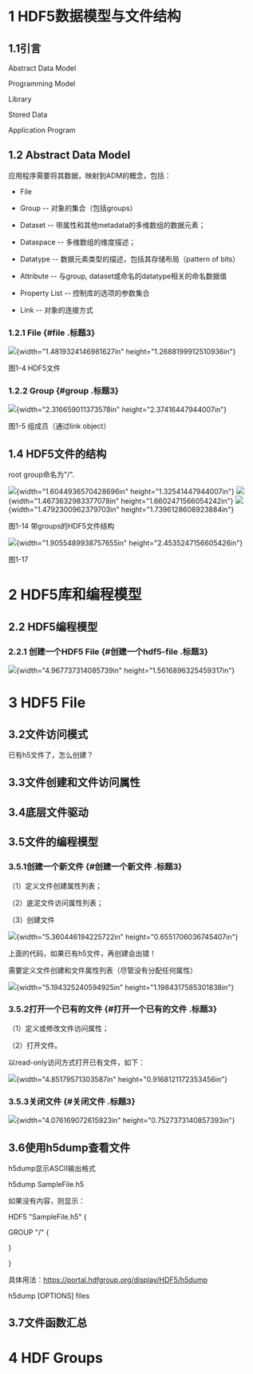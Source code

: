 # 1 HDF5数据模型与文件结构

## 1.1引言

Abstract Data Model

Programming Model

Library

Stored Data

Application Program

## 1.2 Abstract Data Model

应用程序需要将其数据，映射到ADM的概念，包括：

-   File

-   Group -- 对象的集合（包括groups）

-   Dataset -- 带属性和其他metadata的多维数组的数据元素；

-   Dataspace -- 多维数组的维度描述；

-   Datatype -- 数据元素类型的描述，包括其存储布局（pattern of bits）

-   Attribute -- 与group, dataset或命名的datatype相关的命名数据值

-   Property List -- 控制库的选项的参数集合

-   Link -- 对象的连接方式

### 1.2.1 File {#file .标题3}

![](./media/image1.emf){width="1.4819324146981627in"
height="1.2688199912510936in"}

图1-4 HDF5文件

### 1.2.2 Group {#group .标题3}

![](./media/image2.emf){width="2.316659011373578in"
height="2.37416447944007in"}

图1-5 组成员（通过link object）

## 1.4 HDF5文件的结构

root group命名为\"/\".

![](./media/image3.emf){width="1.6044936570428696in"
height="1.32541447944007in"}
![](./media/image4.emf){width="1.4673632983377078in"
height="1.6602471566054242in"}
![](./media/image5.emf){width="1.4792300962379703in"
height="1.7396128608923884in"}

图1-14 带groups的HDF5文件结构

![](./media/image6.emf){width="1.9055489938757655in"
height="2.4535247156605426in"}

图1-17

# 2 HDF5库和编程模型

## 2.2 HDF5编程模型

### 2.2.1 创建一个HDF5 File {#创建一个hdf5-file .标题3}

![](./media/image7.emf){width="4.967737314085739in"
height="1.5616896325459317in"}

# 3 HDF5 File

## 3.2文件访问模式

已有h5文件了，怎么创建？

## 3.3文件创建和文件访问属性

## 3.4底层文件驱动

## 3.5文件的编程模型

### 3.5.1创建一个新文件 {#创建一个新文件 .标题3}

（1）定义文件创建属性列表；

（2）底泥文件访问属性列表；

（3）创建文件

![](./media/image8.emf){width="5.360446194225722in"
height="0.6551706036745407in"}

上面的代码，如果已有h5文件，再创建会出错！

需要定义文件创建和文件属性列表（尽管没有分配任何属性）

![](./media/image9.emf){width="5.194325240594925in"
height="1.1984317585301838in"}

### 3.5.2打开一个已有的文件 {#打开一个已有的文件 .标题3}

（1）定义或修改文件访问属性；

（2）打开文件。

以read-only访问方式打开已有文件，如下：

![](./media/image10.emf){width="4.85179571303587in"
height="0.9168121172353456in"}

### 3.5.3关闭文件 {#关闭文件 .标题3}

![](./media/image11.emf){width="4.076169072615923in"
height="0.7527373140857393in"}

## 3.6使用h5dump查看文件

h5dump显示ASCII输出格式

h5dump SampleFile.h5

如果没有内容，则显示：

HDF5 \"SampleFile.h5\" {

GROUP \"/\" {

}

}

具体用法：https://portal.hdfgroup.org/display/HDF5/h5dump

h5dump \[OPTIONS\] files

## 3.7文件函数汇总

# 4 HDF Groups
